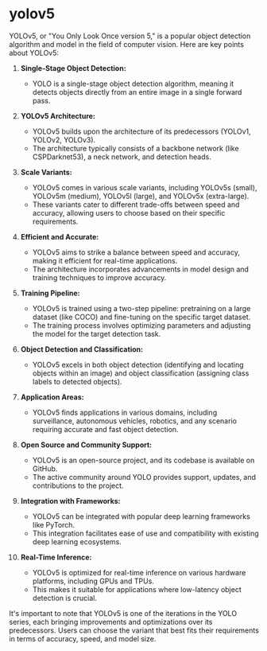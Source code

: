# yolov5
YOLOv5, or "You Only Look Once version 5," is a popular object detection algorithm and model in the field of computer vision. Here are key points about YOLOv5:

1. **Single-Stage Object Detection:**
   - YOLO is a single-stage object detection algorithm, meaning it detects objects directly from an entire image in a single forward pass.

2. **YOLOv5 Architecture:**
   - YOLOv5 builds upon the architecture of its predecessors (YOLOv1, YOLOv2, YOLOv3).
   - The architecture typically consists of a backbone network (like CSPDarknet53), a neck network, and detection heads.

3. **Scale Variants:**
   - YOLOv5 comes in various scale variants, including YOLOv5s (small), YOLOv5m (medium), YOLOv5l (large), and YOLOv5x (extra-large).
   - These variants cater to different trade-offs between speed and accuracy, allowing users to choose based on their specific requirements.

4. **Efficient and Accurate:**
   - YOLOv5 aims to strike a balance between speed and accuracy, making it efficient for real-time applications.
   - The architecture incorporates advancements in model design and training techniques to improve accuracy.

5. **Training Pipeline:**
   - YOLOv5 is trained using a two-step pipeline: pretraining on a large dataset (like COCO) and fine-tuning on the specific target dataset.
   - The training process involves optimizing parameters and adjusting the model for the target detection task.

6. **Object Detection and Classification:**
   - YOLOv5 excels in both object detection (identifying and locating objects within an image) and object classification (assigning class labels to detected objects).

7. **Application Areas:**
   - YOLOv5 finds applications in various domains, including surveillance, autonomous vehicles, robotics, and any scenario requiring accurate and fast object detection.

8. **Open Source and Community Support:**
   - YOLOv5 is an open-source project, and its codebase is available on GitHub.
   - The active community around YOLO provides support, updates, and contributions to the project.

9. **Integration with Frameworks:**
   - YOLOv5 can be integrated with popular deep learning frameworks like PyTorch.
   - This integration facilitates ease of use and compatibility with existing deep learning ecosystems.

10. **Real-Time Inference:**
    - YOLOv5 is optimized for real-time inference on various hardware platforms, including GPUs and TPUs.
    - This makes it suitable for applications where low-latency object detection is crucial.

It's important to note that YOLOv5 is one of the iterations in the YOLO series, each bringing improvements and optimizations over its predecessors. Users can choose the variant that best fits their requirements in terms of accuracy, speed, and model size.
